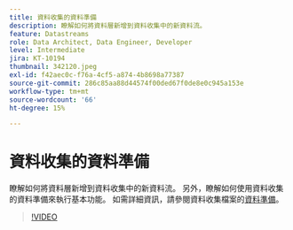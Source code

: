 ```yaml
---
title: 資料收集的資料準備
description: 瞭解如何將資料層新增到資料收集中的新資料流。
feature: Datastreams
role: Data Architect, Data Engineer, Developer
level: Intermediate
jira: KT-10194
thumbnail: 342120.jpeg
exl-id: f42aec0c-f76a-4cf5-a874-4b8698a77387
source-git-commit: 286c85aa88d44574f00ded67f0de8e0c945a153e
workflow-type: tm+mt
source-wordcount: '66'
ht-degree: 15%

---
```


# 資料收集的資料準備

瞭解如何將資料層新增到資料收集中的新資料流。 另外，瞭解如何使用資料收集的資料準備來執行基本功能。 如需詳細資訊，請參閱資料收集檔案的[資料準備](https://experienceleague.adobe.com/docs/experience-platform/edge/fundamentals/datastreams.html?lang=zh-Hant#data-prep)。

>[!VIDEO](https://video.tv.adobe.com/v/342120/?learn=on&enablevpops)
